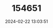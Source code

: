 ---
title: "154651"
category: "Bathygobius aeolosoma"
draft: false
date: 2024-02-22 13:03:51
languages:
  English: ["Frill Goby"]
---